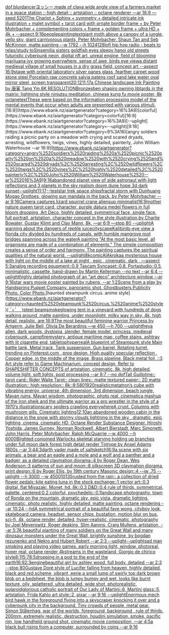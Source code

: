 [dof,blur](https://www.ebank.nz/aiartgenerator?category=dof%2Cblur)[dancer](https://www.ebank.nz/aiartgenerator?category=dancer)[ヨッシー,made of clay](https://www.ebank.nz/aiartgenerator?category=%E3%83%A8%E3%83%83%E3%82%B7%E3%83%BC%2Cmade%2520of%2520clay)[a wide angle view of a farmers market in a space station :: high detail :: artstation :: octane renderer —ar 16:9 —seed 5201](https://www.ebank.nz/aiartgenerator?category=a%2520wide%2520angle%2520view%2520of%2520a%2520farmers%2520market%2520in%2520a%2520space%2520station%2520%3A%3A%2520high%2520detail%2520%3A%3A%2520artstation%2520%3A%3A%2520octane%2520renderer%2520%E2%80%94ar%252016%3A9%2520%E2%80%94seed%25205201)[The Chariot + Sphinx + symmetry + detailed intricate ink illustration + malet symbol + tarot card with ornate border frame + by Peter Mohrbacher + complementing colors + frame + golden frame + ultra HD + 4k + --aspect 9:16](https://www.ebank.nz/aiartgenerator?category=The%2520Chariot%2520%2B%2520Sphinx%2520%2B%2520symmetry%2520%2B%2520detailed%2520intricate%2520ink%2520illustration%2520%2B%2520malet%2520symbol%2520%2B%2520tarot%2520card%2520with%2520ornate%2520border%2520frame%2520%2B%2520by%2520Peter%2520Mohrbacher%2520%2B%2520complementing%2520colors%2520%2B%2520frame%2520%2B%2520golden%2520frame%2520%2B%2520ultra%2520HD%2520%2B%25204k%2520%2B%2520--aspect%25209%3A16)[people](https://www.ebank.nz/aiartgenerator?category=people)[painting](https://www.ebank.nz/aiartgenerator?category=painting)[text](https://www.ebank.nz/aiartgenerator?category=text)[giant moth above a canopy of a jungle, yello sky, giant carnivorous plants, Peter Mohrbacher, Shaun Tan and Seb McKinnon, matte painting --w 1792 --h 1024](https://www.ebank.nz/aiartgenerator?category=giant%2520moth%2520above%2520a%2520canopy%2520of%2520a%2520jungle%2C%2520yello%2520sky%2C%2520giant%2520carnivorous%2520plants%2C%2520Peter%2520Mohrbacher%2C%2520Shaun%2520Tan%2520and%2520Seb%2520McKinnon%2C%2520matte%2520painting%2520--w%25201792%2520--h%25201024)[128](https://www.ebank.nz/aiartgenerator?category=128)[lofi hip hop radio - beats to relax/study to](https://www.ebank.nz/aiartgenerator?category=lofi%2520hip%2520hop%2520radio%2520-%2520beats%2520to%2520relax/study%2520to)[Sinsemilia sisters goldfish eyes sleepy hanoi old streets futuristic cyberpunk neon, digital nft art, unreal engine, field of blooming marijuana ivy growing everywhere, sense of awe, birds eye view](https://www.ebank.nz/aiartgenerator?category=Sinsemilia%2520sisters%2520goldfish%2520eyes%2520sleepy%2520hanoi%2520old%2520streets%2520futuristic%2520cyberpunk%2520neon%2C%2520digital%2520nft%2520art%2C%2520unreal%2520engine%2C%2520field%2520of%2520blooming%2520marijuana%2520ivy%2520growing%2520everywhere%2C%2520sense%2520of%2520awe%2C%2520birds%2520eye%2520view)[a distant medieval village of small houses in a dry grass field, concept art --aspect 16:9](https://www.ebank.nz/aiartgenerator?category=a%2520distant%2520medieval%2520village%2520of%2520small%2520houses%2520in%2520a%2520dry%2520grass%2520field%2C%2520concept%2520art%2520--aspect%252016%3A9)[stage with oriental laboratory silver panes glass ,fearther carpet wood stone steel Porcelain raw concrete salvia patens roof sand lake water oval mirror steel, screen transparent](https://www.ebank.nz/aiartgenerator?category=stage%2520with%2520oriental%2520laboratory%2520silver%2520panes%2520glass%2520%2Cfearther%2520carpet%2520wood%2520stone%2520steel%2520Porcelain%2520raw%2520concrete%2520salvia%2520patens%2520roof%2520sand%2520lake%2520water%2520oval%2520mirror%2520steel%2C%2520screen%2520transparent)[20:12](https://www.ebank.nz/aiartgenerator?category=20%3A12)[11:17](https://www.ebank.nz/aiartgenerator?category=11%3A17)[a Chinese landscape Ink Painting by 唐寅,Tang Yin,8K RESOLUTION](https://www.ebank.nz/aiartgenerator?category=a%2520Chinese%2520landscape%2520Ink%2520Painting%2520by%2520%E5%94%90%E5%AF%85%2CTang%2520Yin%2C8K%2520RESOLUTION)[Bronzes](https://www.ebank.nz/aiartgenerator?category=Bronzes)[ben shapiro owning libtards in the matrix: lightning style ninjutsu meditation, chinese kung fu movie poster, 8k octane](https://www.ebank.nz/aiartgenerator?category=ben%2520shapiro%2520owning%2520libtards%2520in%2520the%2520matrix%3A%2520lightning%2520style%2520ninjutsu%2520meditation%2C%2520chinese%2520kung%2520fu%2520movie%2520poster%2C%25208k%2520octane)[text](https://www.ebank.nz/aiartgenerator?category=text)[These were based on the information processing model of the mental events that occur when adults are presented with various stimuli.](https://www.ebank.nz/aiartgenerator?category=These%2520were%2520based%2520on%2520the%2520information%2520processing%2520model%2520of%2520the%2520mental%2520events%2520that%2520occur%2520when%2520adults%2520are%2520presented%2520with%2520various%2520stimuli.)[16:9](https://www.ebank.nz/aiartgenerator?category=16%3A9)[colorful](https://www.ebank.nz/aiartgenerator?category=colorful)[16:9](https://www.ebank.nz/aiartgenerator?category=16%3A9)[--uplight](https://www.ebank.nz/aiartgenerator?category=--uplight)[9:16](https://www.ebank.nz/aiartgenerator?category=9%3A16)[angry soldiers raiding a picnic party on a meadow with crying and scared dryads, arresting, wildflowers, twigs, vines, highly detailed, painterly, John William Waterhouse --ar 16:9](https://www.ebank.nz/aiartgenerator?category=angry%2520soldiers%2520raiding%2520a%2520picnic%2520party%2520on%2520a%2520meadow%2520with%2520crying%2520and%2520scared%2520dryads%2C%2520arresting%2C%2520wildflowers%2C%2520twigs%2C%2520vines%2C%2520highly%2520detailed%2C%2520painterly%2C%2520John%2520William%2520Waterhouse%2520--ar%252016%3A9)[9:16](https://www.ebank.nz/aiartgenerator?category=9%3A16)[abandoned planet view of side astronaut with light reflections and 3 planets in the sky realism doom dune hope 3d dark sunset](https://www.ebank.nz/aiartgenerator?category=abandoned%2520planet%2520view%2520of%2520side%2520astronaut%2520with%2520light%2520reflections%2520and%25203%2520planets%2520in%2520the%2520sky%2520realism%2520doom%2520dune%2520hope%25203d%2520dark%2520sunset)[--uplight](https://www.ebank.nz/aiartgenerator?category=--uplight)[11:17](https://www.ebank.nz/aiartgenerator?category=11%3A17)[--test](https://www.ebank.nz/aiartgenerator?category=--test)[star trek space ships](https://www.ebank.nz/aiartgenerator?category=star%2520trek%2520space%2520ships)[fractal storm with Dunhuang Mogao Grottoes, glowing sun mandala in the back, by Peter Mohrbacher  --ar 9:16](https://www.ebank.nz/aiartgenerator?category=fractal%2520storm%2520with%2520Dunhuang%2520Mogao%2520Grottoes%2C%2520glowing%2520sun%2520mandala%2520in%2520the%2520back%2C%2520by%2520Peter%2520Mohrbacher%2520%2520--ar%25209%3A16)[Camera captures lizard squirrel crane alien](https://www.ebank.nz/aiartgenerator?category=Camera%2520captures%2520lizard%2520squirrel%2520crane%2520alien)[sup,minimalist](https://www.ebank.nz/aiartgenerator?category=sup%2Cminimalist)[16:9](https://www.ebank.nz/aiartgenerator?category=16%3A9)[mother nature queen tarot card, character, purple datura medel flowers in full bloom drooping, Art Deco, highly detailed, symmetrical face, single face, full portrait, artstation, character concept in the style illustration by Charlie Bowater, Gustav Klimt and Clay Mann, 8k, —ar 6:9 —stop 80 --uplight](https://www.ebank.nz/aiartgenerator?category=mother%2520nature%2520queen%2520tarot%2520card%2C%2520character%2C%2520purple%2520datura%2520medel%2520flowers%2520in%2520full%2520bloom%2520drooping%2C%2520Art%2520Deco%2C%2520highly%2520detailed%2C%2520symmetrical%2520face%2C%2520single%2520face%2C%2520full%2520portrait%2C%2520artstation%2C%2520character%2520concept%2520in%2520the%2520style%2520illustration%2520by%2520Charlie%2520Bowater%2C%2520Gustav%2520Klimt%2520and%2520Clay%2520Mann%2C%25208k%2C%2520%E2%80%94ar%25206%3A9%2520%E2%80%94stop%252080%2520--uplight)[A warning about the dangers of reptile juice](https://www.ebank.nz/aiartgenerator?category=A%2520warning%2520about%2520the%2520dangers%2520of%2520reptile%2520juice)[cityscape](https://www.ebank.nz/aiartgenerator?category=cityscape)[Kali](https://www.ebank.nz/aiartgenerator?category=Kali)[birds-eye view a florida city divided by hundreds of canals, with humble mangrove root bridges spanning across the water](https://www.ebank.nz/aiartgenerator?category=birds-eye%2520view%2520a%2520florida%2520city%2520divided%2520by%2520hundreds%2520of%2520canals%2C%2520with%2520humble%2520mangrove%2520root%2520bridges%2520spanning%2520across%2520the%2520water)[A painting "At the most basic level, all organisms are made of a combination of elements." The simple composition creates a sense of order and harmony. The painting captures the spiritual qualities of the natural world. --uplight](https://www.ebank.nz/aiartgenerator?category=A%2520painting%2520%22At%2520the%2520most%2520basic%2520level%2C%2520all%2520organisms%2520are%2520made%2520of%2520a%2520combination%2520of%2520elements.%22%2520The%2520simple%2520composition%2520creates%2520a%2520sense%2520of%2520order%2520and%2520harmony.%2520The%2520painting%2520captures%2520the%2520spiritual%2520qualities%2520of%2520the%2520natural%2520world.%2520--uplight)[8k](https://www.ebank.nz/aiartgenerator?category=8k)[comic](https://www.ebank.nz/aiartgenerator?category=comic)[AlAkroka](https://www.ebank.nz/aiartgenerator?category=AlAkroka)[a mysterious house with light on the middle of a lake at night , epic , cinematic, dark , —aspect 5:3](https://www.ebank.nz/aiartgenerator?category=a%2520mysterious%2520house%2520with%2520light%2520on%2520the%2520middle%2520of%2520a%2520lake%2520at%2520night%2520%2C%2520epic%2520%2C%2520cinematic%2C%2520dark%2520%2C%2520%E2%80%94aspect%25205%3A3)[analog recording equpment::0.9 Tascam Syncaset::0.8, Portastudio::0.5, minimalistic, cassette, hand-drawn by Martin Kellerman --no text --ar 6:4 --uplight](https://www.ebank.nz/aiartgenerator?category=analog%2520recording%2520equpment%3A%3A0.9%2520Tascam%2520Syncaset%3A%3A0.8%2C%2520Portastudio%3A%3A0.5%2C%2520minimalistic%2C%2520cassette%2C%2520hand-drawn%2520by%2520Martin%2520Kellerman%2520--no%2520text%2520--ar%25206%3A4%2520--uplight)[highly detailed photograph of an "art deco" architecture window --ar 9:16](https://www.ebank.nz/aiartgenerator?category=highly%2520detailed%2520photograph%2520of%2520an%2520%22art%2520deco%22%2520architecture%2520window%2520--ar%25209%3A16)[star wars movie poster painted by rubens, --ar 1:2](https://www.ebank.nz/aiartgenerator?category=star%2520wars%2520movie%2520poster%2520painted%2520by%2520rubens%2C%2520--ar%25201%3A2)[Scene from a play by Handspring Puppet Company. panoramic shot. Ghostbusters  Publicity Photo. Color Photo.](https://www.ebank.nz/aiartgenerator?category=Scene%2520from%2520a%2520play%2520by%2520Handspring%2520Puppet%2520Company.%2520panoramic%2520shot.%2520Ghostbusters%2520%2520Publicity%2520Photo.%2520Color%2520Photo.)[haunted steampunk circus. anime style](https://www.ebank.nz/aiartgenerator?category=haunted%2520steampunk%2520circus.%2520anime%2520style)[( ˇ÷ˇ　 )](https://www.ebank.nz/aiartgenerator?category=%28%2520%CB%87%C3%B7%CB%87%E3%80%80%2520%29)[steel beam](https://www.ebank.nz/aiartgenerator?category=steel%2520beam)[smoke](https://www.ebank.nz/aiartgenerator?category=smoke)[glowing tent in a vineyard with hundreds of dogs walking around, matte painting, under moonlight, milky way in sky, 4k, high detail, realistic, are 16:9](https://www.ebank.nz/aiartgenerator?category=glowing%2520tent%2520in%2520a%2520vineyard%2520with%2520hundreds%2520of%2520dogs%2520walking%2520around%2C%2520matte%2520painting%2C%2520under%2520moonlight%2C%2520milky%2520way%2520in%2520sky%2C%25204k%2C%2520high%2520detail%2C%2520realistic%2C%2520are%252016%3A9)[The most beautiful feminine warrior Princess by Artgerm, Julie Bell, Olivia De Berardinis —w 450 —h 700 --uplight](https://www.ebank.nz/aiartgenerator?category=The%2520most%2520beautiful%2520feminine%2520warrior%2520Princess%2520by%2520Artgerm%2C%2520Julie%2520Bell%2C%2520Olivia%2520De%2520Berardinis%2520%E2%80%94w%2520450%2520%E2%80%94h%2520700%2520--uplight)[freya allen, dark woods, dystopia, slender, female model, princess, medieval cyberpunk, campfire](https://www.ebank.nz/aiartgenerator?category=freya%2520allen%2C%2520dark%2520woods%2C%2520dystopia%2C%2520slender%2C%2520female%2520model%2C%2520princess%2C%2520medieval%2520cyberpunk%2C%2520campfire)[mystery, antique maritime map, coffee stains, ashtray with lit cigarette end, tabletop](https://www.ebank.nz/aiartgenerator?category=mystery%2C%2520antique%2520maritime%2520map%2C%2520coffee%2520stains%2C%2520ashtray%2520with%2520lit%2520cigarette%2520end%2C%2520tabletop)[hyperreal](https://www.ebank.nz/aiartgenerator?category=hyperreal)[A blueprint of Steampunk style Main battle tank,  Metal track,  Tank suspension, Gun barrel, Rotating turret, trending on Pinterest.com  , prop design, High quality specular reflection , Copper  edge, in the middle of the image, Brass pipeline,  Black metal foil,  ::3  Art style refer to Game Machinarium.  concept design, Refer to SHAPESHIFTER CONCEPTS  of artstation, cinematic,  8k, high detailed,  volume light,  soft lights,  post processing    --ar 9:7   --no dof](https://www.ebank.nz/aiartgenerator?category=A%2520blueprint%2520of%2520Steampunk%2520style%2520Main%2520battle%2520tank%2C%2520%2520Metal%2520track%2C%2520%2520Tank%2520suspension%2C%2520Gun%2520barrel%2C%2520Rotating%2520turret%2C%2520trending%2520on%2520Pinterest.com%2520%2520%2C%2520prop%2520design%2C%2520High%2520quality%2520specular%2520reflection%2520%2C%2520Copper%2520%2520edge%2C%2520in%2520the%2520middle%2520of%2520the%2520image%2C%2520Brass%2520pipeline%2C%2520%2520Black%2520metal%2520foil%2C%2520%2520%3A%3A3%2520%2520Art%2520style%2520refer%2520to%2520Game%2520Machinarium.%2520%2520concept%2520design%2C%2520Refer%2520to%2520SHAPESHIFTER%2520CONCEPTS%2520%2520of%2520artstation%2C%2520cinematic%2C%2520%25208k%2C%2520high%2520detailed%2C%2520%2520volume%2520light%2C%2520%2520soft%2520lights%2C%2520%2520post%2520processing%2520%2520%2520%2520--ar%25209%3A7%2520%2520%2520--no%2520dof)[Tall Guillotine:: tarot card:: Rider Waite Tarot:: clean lines:: matte textured paper:: 2D matte illustration:: high resolution:: 8k::](https://www.ebank.nz/aiartgenerator?category=Tall%2520Guillotine%3A%3A%2520tarot%2520card%3A%3A%2520Rider%2520Waite%2520Tarot%3A%3A%2520clean%2520lines%3A%3A%2520matte%2520textured%2520paper%3A%3A%25202D%2520matte%2520illustration%3A%3A%2520high%2520resolution%3A%3A%25208k%3A%3A)[8:5](https://www.ebank.nz/aiartgenerator?category=8%3A5)[80](https://www.ebank.nz/aiartgenerator?category=80)[1920](https://www.ebank.nz/aiartgenerator?category=1920)[realistic](https://www.ebank.nz/aiartgenerator?category=realistic)[metatron’s cube with vibrating energy, universe, 4th dimension, 3rd dimension, beach jungle, Mayan ruins, Mayan wisdom, photographic, photo real, cinematic](https://www.ebank.nz/aiartgenerator?category=metatron%E2%80%99s%2520cube%2520with%2520vibrating%2520energy%2C%2520universe%2C%25204th%2520dimension%2C%25203rd%2520dimension%2C%2520beach%2520jungle%2C%2520Mayan%2520ruins%2C%2520Mayan%2520wisdom%2C%2520photographic%2C%2520photo%2520real%2C%2520cinematic)[a mashup of the iron sheik and the ultimate warrior as a pro wrestler in the style of a 1970’s illustration](https://www.ebank.nz/aiartgenerator?category=a%2520mashup%2520of%2520the%2520iron%2520sheik%2520and%2520the%2520ultimate%2520warrior%2520as%2520a%2520pro%2520wrestler%2520in%2520the%2520style%2520of%2520a%25201970%E2%80%99s%2520illustration)[scary spiders crawling everywhere](https://www.ebank.nz/aiartgenerator?category=scary%2520spiders%2520crawling%2520everywhere)[A crypt. Columns with mushroom gills. Cinematic lighting](https://www.ebank.nz/aiartgenerator?category=A%2520crypt.%2520Columns%2520with%2520mushroom%2520gills.%2520Cinematic%2520lighting)[12:10](https://www.ebank.nz/aiartgenerator?category=12%3A10)[an abandoned wooden cabin in the distance in the snow with stormy clouds lightning in the sky , dramatic, epic lighting ,cinema, cinematic HD, Octane Render Substance Designer. Hiroshi Yoshida, James Gurney, Norman Rockwell, Albert Bierstadt, Marc Simonetti, John Harris, Peter Mohrbacher, Ralph McQuarrie --w 4000 --h 6000](https://www.ebank.nz/aiartgenerator?category=an%2520abandoned%2520wooden%2520cabin%2520in%2520the%2520distance%2520in%2520the%2520snow%2520with%2520stormy%2520clouds%2520lightning%2520in%2520the%2520sky%2520%2C%2520dramatic%2C%2520epic%2520lighting%2520%2Ccinema%2C%2520cinematic%2520HD%2C%2520Octane%2520Render%2520Substance%2520Designer.%2520Hiroshi%2520Yoshida%2C%2520James%2520Gurney%2C%2520Norman%2520Rockwell%2C%2520Albert%2520Bierstadt%2C%2520Marc%2520Simonetti%2C%2520John%2520Harris%2C%2520Peter%2520Mohrbacher%2C%2520Ralph%2520McQuarrie%2520--w%25204000%2520--h%25206000)[Blighted conjoined Warlocks skeletal starving  holding up branches under full moon dark forest high detail render Tintype by Ansel Adams 1800s --ar 3:4](https://www.ebank.nz/aiartgenerator?category=Blighted%2520conjoined%2520Warlocks%2520skeletal%2520starving%2520%2520holding%2520up%2520branches%2520under%2520full%2520moon%2520dark%2520forest%2520high%2520detail%2520render%2520Tintype%2520by%2520Ansel%2520Adams%25201800s%2520--ar%25203%3A4)[4:3](https://www.ebank.nz/aiartgenerator?category=4%3A3)[darth vader made of salt](https://www.ebank.nz/aiartgenerator?category=darth%2520vader%2520made%2520of%2520salt)[sketch](https://www.ebank.nz/aiartgenerator?category=sketch)[16:9](https://www.ebank.nz/aiartgenerator?category=16%3A9)[a scene with six animals, a bear and an eagle and a mole and a wolf and a panther and a badger, as a detailed claymation diorama::4 by Roger Dean, Wes Anderson::3 patterns of sun and moon::8 silkscreen 3D claymation diorama, print design::6 by Roger Ellis, by 19th century Masonic design::4 --iw .75 --uplight --h 3000 --w 4500](https://www.ebank.nz/aiartgenerator?category=a%2520scene%2520with%2520six%2520animals%2C%2520a%2520bear%2520and%2520an%2520eagle%2520and%2520a%2520mole%2520and%2520a%2520wolf%2520and%2520a%2520panther%2520and%2520a%2520badger%2C%2520as%2520a%2520detailed%2520claymation%2520diorama%3A%3A4%2520by%2520Roger%2520Dean%2C%2520Wes%2520Anderson%3A%3A3%2520patterns%2520of%2520sun%2520and%2520moon%3A%3A8%2520silkscreen%25203D%2520claymation%2520diorama%2C%2520print%2520design%3A%3A6%2520by%2520Roger%2520Ellis%2C%2520by%252019th%2520century%2520Masonic%2520design%3A%3A4%2520--iw%2520.75%2520--uplight%2520--h%25203000%2520--w%25204500)[10135](https://www.ebank.nz/aiartgenerator?category=10135)[rusted from the rain:: a collection of dried flower pedals::](https://www.ebank.nz/aiartgenerator?category=rusted%2520from%2520the%2520rain%3A%3A%2520a%2520collection%2520of%2520dried%2520flower%2520pedals%3A%3A)[kite eating tuna in the stock exchange::1 vector art::0.3 digital, flat Miyazaki, Monet, hd, 8k::0.3 D&D::0.4 rule of thirds, symmetrical, palette, centered:0.2 colorful, psychedelic::0.1](https://www.ebank.nz/aiartgenerator?category=kite%2520eating%2520tuna%2520in%2520the%2520stock%2520exchange%3A%3A1%2520vector%2520art%3A%3A0.3%2520digital%2C%2520flat%2520Miyazaki%2C%2520Monet%2C%2520hd%2C%25208k%3A%3A0.3%2520D%26D%3A%3A0.4%2520rule%2520of%2520thirds%2C%2520symmetrical%2C%2520palette%2C%2520centered%3A0.2%2520colorful%2C%2520psychedelic%3A%3A0.1)[landscape photography, town of Ronda on the mountain, dramatic sky, epic vista, dramatic lighting, cinematic, photo realistic, highly detailed, matte painting, octane rendering --ar 10:24 --hd](https://www.ebank.nz/aiartgenerator?category=landscape%2520photography%2C%2520town%2520of%2520Ronda%2520on%2520the%2520mountain%2C%2520dramatic%2520sky%2C%2520epic%2520vista%2C%2520dramatic%2520lighting%2C%2520cinematic%2C%2520photo%2520realistic%2C%2520highly%2520detailed%2C%2520matte%2520painting%2C%2520octane%2520rendering%2520--ar%252010%3A24%2520--hd)[A symmetrical portrait of a beautiful faye wong, cityboy look, skateboard camera, headset, sensor chips, bustation, motion blur on bus, sci-fi, 4k, octane render, detailed, hyper-realistic, cinematic, photography by Joel Meyerowitz, Roger deakins, Slim Aarons, Craig Mullens, artstation, --ar 5:7](https://www.ebank.nz/aiartgenerator?category=A%2520symmetrical%2520portrait%2520of%2520a%2520beautiful%2520faye%2520wong%2C%2520cityboy%2520look%2C%2520skateboard%2520camera%2C%2520headset%2C%2520sensor%2520chips%2C%2520bustation%2C%2520motion%2520blur%2520on%2520bus%2C%2520sci-fi%2C%25204k%2C%2520octane%2520render%2C%2520detailed%2C%2520hyper-realistic%2C%2520cinematic%2C%2520photography%2520by%2520Joel%2520Meyerowitz%2C%2520Roger%2520deakins%2C%2520Slim%2520Aarons%2C%2520Craig%2520Mullens%2C%2520artstation%2C%2520--ar%25205%3A7)[A beautiful pianting of many soldiers on the Great Wall and many dinosaur monsters under the Great Wall, brightly sunshine, by bogdan rezunenko and Nekro and Hubert Robert --ar 2:3 --uplight](https://www.ebank.nz/aiartgenerator?category=A%2520beautiful%2520pianting%2520of%2520many%2520soldiers%2520on%2520the%2520Great%2520Wall%2520and%2520many%2520dinosaur%2520monsters%2520under%2520the%2520Great%2520Wall%2C%2520brightly%2520sunshine%2C%2520by%2520bogdan%2520rezunenko%2520and%2520Nekro%2520and%2520Hubert%2520Robert%2520--ar%25202%3A3%2520--uplight)[--uplight](https://www.ebank.nz/aiartgenerator?category=--uplight)[sad man smoking and  playing video games, early morning light, window, photoreal, hyper real, octane render 4k](https://www.ebank.nz/aiartgenerator?category=sad%2520man%2520smoking%2520and%2520%2520playing%2520video%2520games%2C%2520early%2520morning%2520light%2C%2520window%2C%2520photoreal%2C%2520hyper%2520real%2C%2520octane%2520render%25204k)[streams in the wasteland, Giorgio de chirico style](https://www.ebank.nz/aiartgenerator?category=streams%2520in%2520the%2520wasteland%2C%2520Giorgio%2520de%2520chirico%2520style)[8:11](https://www.ebank.nz/aiartgenerator?category=8%3A11)[5:7](https://www.ebank.nz/aiartgenerator?category=5%3A7)[8:5](https://www.ebank.nz/aiartgenerator?category=8%3A5)[dropping in a pod to the end of the earth](https://www.ebank.nz/aiartgenerator?category=dropping%2520in%2520a%2520pod%2520to%2520the%2520end%2520of%2520the%2520earth)[16:9](https://www.ebank.nz/aiartgenerator?category=16%3A9)[2:3](https://www.ebank.nz/aiartgenerator?category=2%3A3)[engine](https://www.ebank.nz/aiartgenerator?category=engine)[beautiful girl by ashley wood, full body, detailed --ar 2:3 --stop 80](https://www.ebank.nz/aiartgenerator?category=beautiful%2520girl%2520by%2520ashley%2520wood%2C%2520full%2520body%2C%2520detailed%2520--ar%25202%3A3%2520--stop%252080)[Gustave Doré style of Lucifer falling from heaven, highly detailed, black and red scheme, vibrant, eerie,](https://www.ebank.nz/aiartgenerator?category=Gustave%2520Dor%C3%A9%2520style%2520of%2520Lucifer%2520falling%2520from%2520heaven%2C%2520highly%2520detailed%2C%2520black%2520and%2520red%2520scheme%2C%2520vibrant%2C%2520eerie%2C)[a small lump of swirly  top dark brown blob on a bedsheet, the blob is lumpy bumpy and wet, looks like burnt texture, oily, splattered, ultra detailed, wide shot, photorealistic, polaroid](https://www.ebank.nz/aiartgenerator?category=a%2520small%2520lump%2520of%2520swirly%2520%2520top%2520dark%2520brown%2520blob%2520on%2520a%2520bedsheet%2C%2520the%2520blob%2520is%2520lumpy%2520bumpy%2520and%2520wet%2C%2520looks%2520like%2520burnt%2520texture%2C%2520oily%2C%2520splattered%2C%2520ultra%2520detailed%2C%2520wide%2520shot%2C%2520photorealistic%2C%2520polaroid)[glorious catholic portrait of Our Lady of Martini::6, Martini glass::5, artstation, Frida Kahlo art style::2, pixar --ar 9:16 --uplight](https://www.ebank.nz/aiartgenerator?category=glorious%2520catholic%2520portrait%2520of%2520Our%2520Lady%2520of%2520Martini%3A%3A6%2C%2520Martini%2520glass%3A%3A5%2C%2520artstation%2C%2520Frida%2520Kahlo%2520art%2520style%3A%3A2%2C%2520pixar%2520--ar%25209%3A16%2520--uplight)[Enormous mech bird hawk in the foreground flying into a skyscraper knocking it over and a cyberpunk city in the background. Tiny crowds of people, metal gear, Simon Stålenhag, war of the worlds, foreground, background , rule of thirds, 200mm, extremely realistic, destruction, houdini simulation, smoke, pacific rim, low handheld ground shot, cinematic movie composition, —ar 4:5](https://www.ebank.nz/aiartgenerator?category=Enormous%2520mech%2520bird%2520hawk%2520in%2520the%2520foreground%2520flying%2520into%2520a%2520skyscraper%2520knocking%2520it%2520over%2520and%2520a%2520cyberpunk%2520city%2520in%2520the%2520background.%2520Tiny%2520crowds%2520of%2520people%2C%2520metal%2520gear%2C%2520Simon%2520St%C3%A5lenhag%2C%2520war%2520of%2520the%2520worlds%2C%2520foreground%2C%2520background%2520%2C%2520rule%2520of%2520thirds%2C%2520200mm%2C%2520extremely%2520realistic%2C%2520destruction%2C%2520houdini%2520simulation%2C%2520smoke%2C%2520pacific%2520rim%2C%2520low%2520handheld%2520ground%2520shot%2C%2520cinematic%2520movie%2520composition%2C%2520%E2%80%94ar%25204%3A5)[a black bull rising from a computer, surrounded by coins --ar 9:16](https://www.ebank.nz/aiartgenerator?category=a%2520black%2520bull%2520rising%2520from%2520a%2520computer%2C%2520surrounded%2520by%2520coins%2520--ar%25209%3A16)